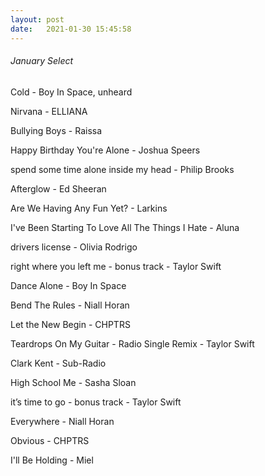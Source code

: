 ```yaml
---
layout: post
date:   2021-01-30 15:45:58
---
```


###### January Select

Cold - Boy In Space, unheard

Nirvana - ELLIANA

Bullying Boys - Raissa

Happy Birthday You're Alone - Joshua Speers

spend some time alone inside my head - Philip Brooks

Afterglow - Ed Sheeran

Are We Having Any Fun Yet? - Larkins

I've Been Starting To Love All The Things I Hate - Aluna

drivers license - Olivia Rodrigo

right where you left me - bonus track - Taylor Swift

Dance Alone - Boy In Space

Bend The Rules - Niall Horan

Let the New Begin - CHPTRS

Teardrops On My Guitar - Radio Single Remix - Taylor Swift

Clark Kent - Sub-Radio

High School Me - Sasha Sloan

it’s time to go - bonus track - Taylor Swift

Everywhere - Niall Horan

Obvious - CHPTRS

I'll Be Holding - Miel
